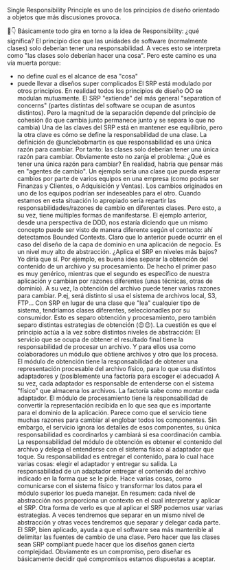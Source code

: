 Single Responsibility Principle es uno de los principios de diseño orientado a objetos que más discusiones provoca.

🧻👇
Básicamente todo gira en torno a la idea de Responsibility: ¿qué significa?
El principio dice que las unidades de software (normalmente clases) solo deberían tener una responsabilidad.
A veces esto se interpreta como "las clases solo deberían hacer una cosa". Pero este camino es una vía muerta porque:

* no define cual es el alcance de esa "cosa"
* puede llevar a diseños super complicados
El SRP está modulado por otros principios. En realidad todos los principios de diseño OO se modulan mutuamente.
El SRP "extiende" del más general "separation of concerns" (partes distintas del software se ocupan de asuntos distintos). Pero la magnitud de la separación depende del principio de cohesión (lo que cambia junto permanece junto y se separa lo que no cambia)
Una de las claves del SRP está en mantener ese equilibrio, pero la otra clave es cómo se define la responsabilidad de una clase.
La definición de @unclebobmartin es que responsabilidad es una única razón para cambiar. Por tanto: las clases solo deberían tener una única razón para cambiar.
Obviamente esto no zanja el problema: ¿Qué es tener una única razón para cambiar?
En realidad, habría que pensar más en "agentes de cambio". Un ejemplo sería una clase que pueda esperar cambios por parte de varios equipos en una empresa (como podría ser Finanzas y Clientes, o Adquisición y Ventas).
Los cambios originados en uno de los equipos podrían ser indeseables para el otro. Cuando estamos en esta situación lo apropiado sería repartir las responsabilidades/razones de cambio en diferentes clases.
Pero esto, a su vez, tiene múltiples formas de manifestarse. El ejemplo anterior, desde una perspectiva de DDD, nos estaría diciendo que un mismo concepto puede ser visto de manera diferente según el contexto: ahí detectamos Bounded Contexts.
Claro que lo anterior puede ocurrir en el caso del diseño de la capa de dominio en una aplicación de negocio. Es un nivel muy alto de abstracción. ¿Aplica el SRP en niveles más bajos? Yo diría que sí.
Por ejemplo, es buena idea separar la obtención del contenido de un archivo y su procesamiento. De hecho el primer paso es muy genérico, mientras que el segundo es específico de nuestra aplicación y cambian por razones diferentes (unas técnicas, otras de dominio).
A su vez, la obtención del archivo puede tener varias razones para cambiar. P.ej, será distinto si usa el sistema de archivos local, S3, FTP... Con SRP en lugar de una clase que "lea" cualquier tipo de sistema, tendríamos clases diferentes, seleccionadles por su consumidor.
Esto es separo obtención y procesamiento, pero también separo distintas estrategias de obtención (😉😉). La cuestión es que el principio actúa a la vez sobre distintos niveles de abstracción:
El servicio que se ocupa de obtener el resultado final tiene la responsabilidad de procesar un archivo. Y para ellos usa como colaboradores un módulo que obtiene archivos y otro que los procesa.
El módulo de obtención tiene la responsabilidad de obtener una representación procesable del archivo físico, para lo que usa distintos adaptadores y (posiblemente una factoría para escoger el adecuado)
A su vez, cada adaptador es responsable de entenderse con el sistema "físico" que almacena los archivos. La factoría sabe como montar cada adaptador.
El módulo de procesamiento tiene la responsabilidad de convertir la representación recibida en lo que sea que es importante para el dominio de la aplicación.
Parece como que el servicio tiene muchas razones para cambiar al englobar todos los componentes. Sin embargo, el servicio ignora los detalles de esos componentes, su única responsabilidad es coordinarlos y cambiará si esa coordinación cambia.
La responsabilidad del módulo de obtención es obtener el contenido del archivo y delega el entenderse con el sistema físico al adaptador que toque. Su responsabilidad es entregar el contenido, para lo cual hace varias cosas: elegir el adaptador y entregar su salida.
La responsabilidad de un adaptador entregar el contenido del archivo indicado en la forma que se le pide. Hace varias cosas, como comunicarse con el sistema físico y transformar los datos para el módulo superior los pueda manejar.
En resumen: cada nivel de abstracción nos proporciona un contexto en el cual interpretar y aplicar el SRP.
Otra forma de verlo es que al aplicar el SRP podemos usar varias estrategias. A veces tendremos que separar en un mismo nivel de abstracción y otras veces tendremos que separar y delegar cada parte.
El SRP, bien aplicado, ayuda a que el software sea más mantenible al delimitar las fuentes de cambio de una clase. Pero hacer que las clases sean SRP compliant puede hacer que los diseños ganen cierta complejidad.
Obviamente es un compromiso, pero diseñar es básicamente decidir qué compromisos estamos dispuestas a aceptar.